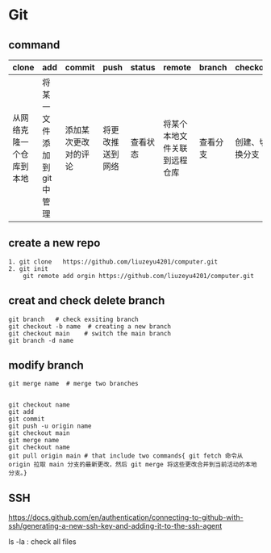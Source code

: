 # Git 

## command
|clone|add|commit|push|status|remote|branch|checkout|merge|pull|
|---|---|---|---|---|---|---|---|---|---|
|从网络克隆一个仓库到本地|将某一文件添加到git中管理|添加某次更改对的评论|将更改推送到网络|查看状态|将某个本地文件关联到远程仓库|查看分支|创建、切换分支|合并分支|获取并合并分支




## create a new repo


```
1. git clone   https://github.com/liuzeyu4201/computer.git
2. git init 
    git remote add orgin https://github.com/liuzeyu4201/computer.git
```

## creat and check delete branch

```
git branch   # check exsiting branch
git checkout -b name  # creating a new branch
git checkout main    # switch the main branch
git branch -d name
```

## modify branch
```
git merge name  # merge two branches


git checkout name
git add 
git commit
git push -u origin name
git checkout main
git merge name
git checkout name 
git pull origin main # that include two commands{ git fetch 命令从 origin 拉取 main 分支的最新更改，然后 git merge 将这些更改合并到当前活动的本地分支。}

```
## SSH
<!--  -->
https://docs.github.com/en/authentication/connecting-to-github-with-ssh/generating-a-new-ssh-key-and-adding-it-to-the-ssh-agent

ls -la :  check all files 
